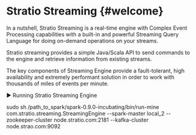 

Stratio Streaming {#welcome}
=================

In a nutshell, Stratio Streaming is a real-time engine with Complex Event Processing capabilities with a built-in and powerful Streaming Query Language for doing on-demand operations on your streams.

Stratio streaming provides a simple Java/Scala API to send commands to the engine and retrieve information from existing streams.

The key components of Streaming Engine provide a fault-tolerant, high availability and extremely performant solution in order to work with thousands of miles of events per minute.






:arrow_forward: Running Stratio Streaming Engine


sudo sh /path_to_spark/spark-0.9.0-incubating/bin/run-mine com.stratio.streaming.StreamingEngine --spark-master local_2 --zookeeper-cluster node.stratio.com:2181 --kafka-cluster node.strao.com:9092